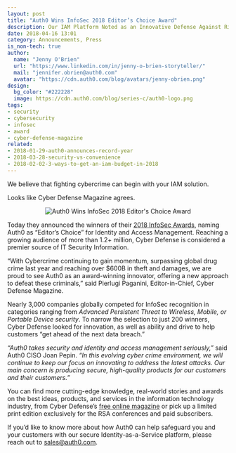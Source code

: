 ```yaml
---
layout: post
title: "Auth0 Wins InfoSec 2018 Editor’s Choice Award"
description: Our IAM Platform Noted as an Innovative Defense Against Rising Tide of Cybercrime
date: 2018-04-16 13:01
category: Announcements, Press
is_non-tech: true
author:
  name: "Jenny O'Brien"
  url: "https://www.linkedin.com/in/jenny-o-brien-storyteller/"
  mail: "jennifer.obrien@auth0.com"
  avatar: "https://cdn.auth0.com/blog/avatars/jenny-obrien.png"
design:
  bg_color: "#222228"
  image: https://cdn.auth0.com/blog/series-c/auth0-logo.png
tags:
- security
- cybersecurity
- infosec
- award
- cyber-defense-magazine
related:
- 2018-01-29-auth0-announces-record-year
- 2018-03-28-security-vs-convenience
- 2018-02-02-3-ways-to-get-an-iam-budget-in-2018
---
```


We believe that fighting cybercrime can begin with your IAM solution. 

Looks like Cyber Defense Magazine agrees.

<p align="center"> 
<img src="https://cdn.auth0.com/blog/auth0-wins-infosec-award/winner-logo.png"
  alt="Auth0 Wins InfoSec 2018 Editor's Choice Award">
</p>

Today they announced the winners of their [2018 InfoSec Awards](http://www.cyberdefensemagazine.com/infosec-awards-2018-winners/), naming Auth0 as “Editor’s Choice” for Identity and Access Management. Reaching a growing audience of more than 1.2+ million, Cyber Defense is considered a premier source of IT Security Information.

“With Cybercrime continuing to gain momentum, surpassing global drug crime last year and reaching over $600B in theft and damages, we are proud to see Auth0 as an award-winning innovator, offering a new approach to defeat these criminals,” said Pierlugi Paganini, Editor-in-Chief, Cyber Defense Magazine.

Nearly 3,000 companies globally competed for InfoSec recognition in categories ranging from _Advanced Persistent Threat to Wireless, Mobile, or Portable Device security_. To narrow the selection to just 200 winners, Cyber Defense looked for innovation, as well as ability and drive to help customers “get ahead of the next data breach.”

_“Auth0 takes security and identity and access management seriously,”_ said Auth0 CISO Joan Pepin. _“In this evolving cyber crime environment, we will continue to keep our focus on innovating to address the latest attacks. Our main concern is producing secure, high-quality products for our customers and their customers.”_

You can find more cutting-edge knowledge, real-world stories and awards on the best ideas, products, and services in the information technology industry, from Cyber Defense’s [free online magazine](http://www.cyberdefensemagazine.com/) or pick up a limited print edition exclusively for the RSA conferences and paid subscribers. 

If you’d like to know more about how Auth0 can help safeguard you and your customers with our secure Identity-as-a-Service platform, please reach out to [sales@auth0.com](mailto:sales@auth0.com).
